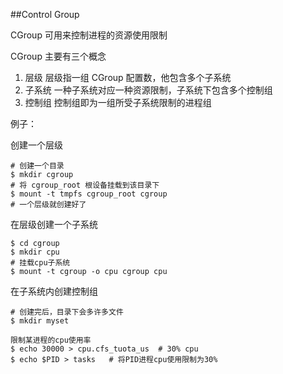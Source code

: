 ##Control Group

CGroup 可用来控制进程的资源使用限制

CGroup 主要有三个概念

1. 层级
	层级指一组 CGroup 配置数，他包含多个子系统
2. 子系统
	一种子系统对应一种资源限制，子系统下包含多个控制组
3. 控制组
	控制组即为一组所受子系统限制的进程组


例子：

创建一个层级
	
	# 创建一个目录
	$ mkdir cgroup
	# 将 cgroup_root 根设备挂载到该目录下
	$ mount -t tmpfs cgroup_root cgroup
	# 一个层级就创建好了

在层级创建一个子系统
	
	
	$ cd cgroup
	$ mkdir cpu
	# 挂载cpu子系统
	$ mount -t cgroup -o cpu cgroup cpu
	

在子系统内创建控制组

	# 创建完后，目录下会多许多文件
	$ mkdir myset
	
	限制某进程的cpu使用率
	$ echo 30000 > cpu.cfs_tuota_us  # 30% cpu
	$ echo $PID > tasks   # 将PID进程cpu使用限制为30% 